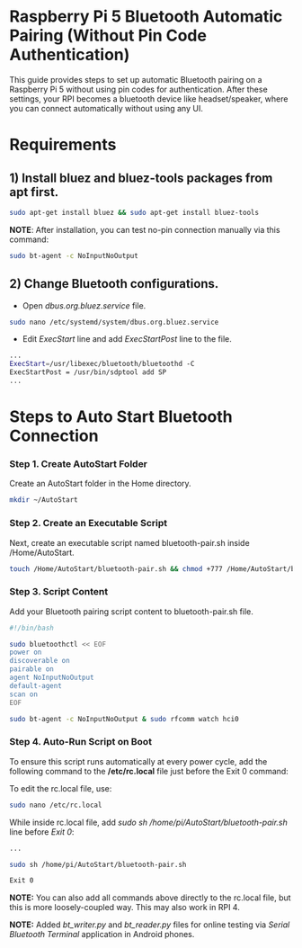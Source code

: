 # Raspberry Pi 5 Bluetooth Automatic Pairing (Without Pin Code Authentication)

This guide provides steps to set up automatic Bluetooth pairing on a Raspberry Pi 5 without using pin codes for authentication. After these settings, your RPI becomes a bluetooth device like headset/speaker, where you can connect automatically without using any UI.

# Requirements
## 1) Install **bluez** and **bluez-tools** packages from apt first.
```sh
sudo apt-get install bluez && sudo apt-get install bluez-tools
```
**NOTE**: After installation, you can test no-pin connection manually via this command:
```sh
sudo bt-agent -c NoInputNoOutput
```

## 2) Change Bluetooth configurations.
- Open *dbus.org.bluez.service* file.
```sh
sudo nano /etc/systemd/system/dbus.org.bluez.service
```
- Edit *ExecStart* line and add *ExecStartPost* line to the file.
```sh
...
ExecStart=/usr/libexec/bluetooth/bluetoothd -C
ExecStartPost = /usr/bin/sdptool add SP
...
```

#

# Steps to Auto Start Bluetooth Connection
### Step 1. Create AutoStart Folder
Create an AutoStart folder in the Home directory.
```sh
mkdir ~/AutoStart
```

### Step 2. Create an Executable Script
Next, create an executable script named bluetooth-pair.sh inside /Home/AutoStart.
```sh
touch /Home/AutoStart/bluetooth-pair.sh && chmod +777 /Home/AutoStart/bluetooth-pair.sh
```
### Step 3. Script Content
Add your Bluetooth pairing script content to bluetooth-pair.sh file.

```sh
#!/bin/bash

sudo bluetoothctl << EOF
power on
discoverable on
pairable on
agent NoInputNoOutput
default-agent
scan on
EOF

sudo bt-agent -c NoInputNoOutput & sudo rfcomm watch hci0
```

### Step 4. Auto-Run Script on Boot
To ensure this script runs automatically at every power cycle, add the following command to the **/etc/rc.local** file just before the Exit 0 command:

To edit the rc.local file, use:
```sh
sudo nano /etc/rc.local
```
While inside rc.local file, add *sudo sh /home/pi/AutoStart/bluetooth-pair.sh* line before *Exit 0*:
```sh
...

sudo sh /home/pi/AutoStart/bluetooth-pair.sh

Exit 0
```

**NOTE:** You can also add all commands above directly to the rc.local file, but this is more loosely-coupled way. This may also work in RPI 4.

**NOTE:** Added *bt_writer.py* and *bt_reader.py* files for online testing via *Serial Bluetooth Terminal* application in Android phones.
